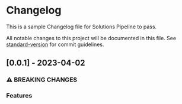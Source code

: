 # Changelog

This is a sample Changelog file for Solutions Pipeline to pass.

All notable changes to this project will be documented in this file. See [standard-version](https://github.com/conventional-changelog/standard-version) for commit guidelines.

## [0.0.1] - 2023-04-02

### ⚠ BREAKING CHANGES

### Features
